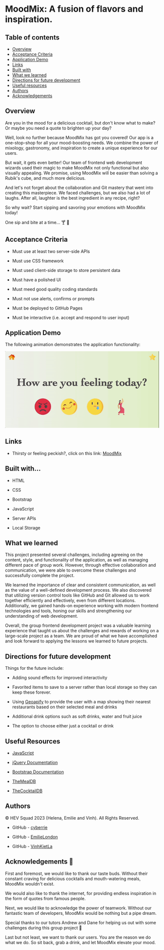 # MoodMix: A fusion of flavors and inspiration.

## Table of contents

- [Overview](#overview)
- [Acceptance Criteria](#acceptance-criteria)
- [Application Demo](#application-demo)
- [Links](#links)
- [Built with](#built-with)
- [What we learned](#what-we-learned)
- [Directions for future development](#directions-for-future-development)
- [Useful resources](#useful-resources)
- [Authors](#authors)
- [Acknowledgements](#acknowledgements)

## Overview

Are you in the mood for a delicious cocktail, but don't know what to make? Or maybe you need a quote to brighten up your day?

Well, look no further because MoodMix has got you covered! Our app is a one-stop-shop for all your mood-boosting needs. We combine the power of mixology, gastronomy, and inspiration to create a unique experience for our users.

But wait, it gets even better! Our team of frontend web development wizards used their magic to make MoodMix not only functional but also visually appealing. We promise, using MoodMix will be easier than solving a Rubik's cube, and much more delicious.

And let's not forget about the collaboration and Git mastery that went into creating this masterpiece. We faced challenges, but we also had a lot of laughs. After all, laughter is the best ingredient in any recipe, right?

So why wait? Start sipping and savoring your emotions with MoodMix today!

One sip and bite at a time... 🍸 🤤

## Acceptance Criteria

- Must use at least two server-side APIs

- Must use CSS framework

- Must used client-side storage to store persistent data

- Must have a polished UI

- Must meed good quality coding standards

- Must not use alerts, confirms or prompts

- Must be deployed to GitHub Pages

- Must be interactive (i.e. accept and respond to user input)

## Application Demo

The following animation demonstrates the application functionality:

![MoodMix](./assets/moodmix-demo.gif)

## Links

- Thirsty or feeling peckish?, click on this link: [MoodMix](https://emilielondon.github.io/MoodMix/)

## Built with...

- HTML

- CSS

- Bootstrap

- JavaScript

- Server APIs

- Local Storage

## What we learned

This project presented several challenges, including agreeing on the content, style, and functionality of the application, as well as managing different pace of group work. However, through effective collaboration and communication, we were able to overcome these challenges and successfully complete the project.

We learned the importance of clear and consistent communication, as well as the value of a well-defined development process. We also discovered that utilizing version control tools like GitHub and Git allowed us to work together efficiently and effectively, even from different locations. Additionally, we gained hands-on experience working with modern frontend technologies and tools, honing our skills and strengthening our understanding of web development.

Overall, the group frontend development project was a valuable learning experience that taught us about the challenges and rewards of working on a large-scale project as a team. We are proud of what we have accomplished and look forward to applying the lessons we learned to future projects.

## Directions for future development

Things for the future include:

- Adding sound effects for improved interactivity

- Favorited items to save to a server rather than local storage so they can keep these forever.

- Using [Geoapify](https://www.geoapify.com/) to provide the user with a map showing their nearest restaurants based on their selected meal and drinks

- Additional drink options such as soft drinks, water and fruit juice

- The option to choose either just a cocktail or drink

## Useful Resources

- [JavaScript](https://developer.mozilla.org/en-US/docs/Web/JavaScript)

- [jQuery Documentation](https://api.jquery.com/)

- [Bootstrap Documentation](https://getbootstrap.com/docs/5.0)

- [TheMealDB](https://www.themealdb.com/api.php)

- [TheCocktailDB](https://www.thecocktaildb.com/)

## Authors

©️ HEV Squad 2023 (Helena, Emilie and Vinh). All Rights Reserved.

- GitHub - [cyberrie](https://github.com/cyberrie)

- GitHub - [EmilieLondon](https://github.com/EmilieLondon)

- GitHub - [VinhKietLa](https://github.com/VinhKietLa)

## Acknowledgements 🌟

First and foremost, we would like to thank our taste buds. Without their constant craving for delicious cocktails and mouth-watering meals, MoodMix wouldn't exist.

We would also like to thank the internet, for providing endless inspiration in the form of quotes from famous people.

Next, we would like to acknowledge the power of teamwork. Without our fantastic team of developers, MoodMix would be nothing but a pipe dream.

Special thanks to our tutors Andrew and Dane for helping us out with some challenges during this group project 💛

Last but not least, we want to thank our users. You are the reason we do what we do. So sit back, grab a drink, and let MoodMix elevate your mood.
